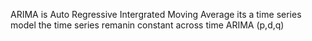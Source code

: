 ARIMA is Auto Regressive Intergrated Moving Average
its a time series model 
the time series remanin constant across time
ARIMA (p,d,q)
